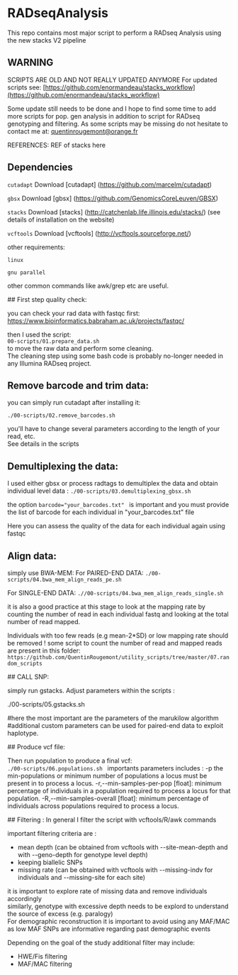 # RADseqAnalysis
This repo contains most major script to perform a RADseq Analysis using the new stacks V2 pipeline


## WARNING
SCRIPTS ARE OLD AND NOT REALLY UPDATED ANYMORE
For updated scripts see: [https://github.com/enormandeau/stacks_workflow](https://github.com/enormandeau/stacks_workflow)  

Some update still needs to be done and I hope to find some time to add more scripts for pop. gen analysis in addition to script for RADseq genotyping and filtering. 
As some scripts may be missing do not hesitate to contact me at: quentinrougemont@orange.fr

REFERENCES:
REF of stacks here
## Dependencies
```cutadapt``` Download [cutadapt] (https://github.com/marcelm/cutadapt) 

```gbsx``` Download [gbsx] (https://github.com/GenomicsCoreLeuven/GBSX)

```stacks``` Download [stacks] (http://catchenlab.life.illinois.edu/stacks/) (see details of installation on the website)

```vcftools``` Download [vcftools] (http://vcftools.sourceforge.net/)

other requirements:
 
```linux```  

```gnu parallel```  

other common commands like awk/grep etc are useful.  

## First step quality check:

you can check your rad data with fastqc first: https://www.bioinformatics.babraham.ac.uk/projects/fastqc/

then I used the script:   
`00-scripts/01.prepare_data.sh`  
to move the raw data and perform some cleaning.  
The cleaning step using some bash code is probably no-longer needed in any Illumina RADseq  project.  

## Remove barcode and trim data:

you can simply run cutadapt after installing it:  

```./00-scripts/02.remove_barcodes.sh```

you'll have to change several parameters according to the length of your read, etc.  
See details in the scripts

## Demultiplexing the data:

I used either gbsx or process radtags to demultiplex the data and obtain individual level data :
```./00-scripts/03.demultiplexing_gbsx.sh ``` 

the option ```barcode="your_barcodes.txt" ``` is important and you must provide the list of barcode for each individual in "your_barcodes.txt" file   

Here you can assess the quality of the data for each individual again using fastqc  

##  Align data:
simply use BWA-MEM:
For PAIRED-END DATA: 
``` ./00-scripts/04.bwa_mem_align_reads_pe.sh ``` 

For SINGLE-END DATA:
``` .//00-scripts/04.bwa_mem_align_reads_single.sh ``` 

it is also a good practice at this stage to look at the mapping rate by counting the number of read in each individual fastq and looking at the total number of read mapped. 

Individuals with too few reads (e.g mean-2*SD) or low mapping rate should be removed !
some script to count the number of read and mapped reads are present in this folder: ```https://github.com/QuentinRougemont/utility_scripts/tree/master/07.random_scripts```  

## CALL SNP:

simply run gstacks. Adjust parameters within the scripts :  

./00-scripts/05.gstacks.sh 


#here the most important are the parameters of the marukilow algorithm
#additional custom parameters can be used for paired-end data to exploit haplotype.  

## Produce vcf file:

Then run population to produce a final vcf:  
```./00-scripts/06.populations.sh ```
importants parameters includes :
  -p the min-populations or minimum number of populations a locus must be present in to process a locus.
  -r,--min-samples-per-pop [float]: minimum percentage of individuals in a population required to process a locus for that population.
  -R,--min-samples-overall [float]: minimum percentage of individuals across populations required to process a locus.  


## Filtering : 
In general I filter the script with vcftools/R/awk commands

important filtering criteria are : 
* mean depth (can be obtained from vcftools with --site-mean-depth and with --geno-depth for genotype level depth)
* keeping biallelic SNPs 
* missing rate (can be obtained with vcftools with --missing-indv for individuals and --missing-site for each site)

it is important to explore rate of missing data and remove individuals accordingly  
similarly, genotype with excessive depth needs to be explord to understand the source of excess (e.g. paralogy)  
For demographic reconstruction it is important to avoid using any MAF/MAC as low MAF SNPs are informative regarding past demographic events  

Depending on the goal of the study additional filter may include: 
* HWE/Fis filtering
* MAF/MAC filtering 

